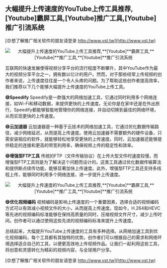 ## **大幅提升上传速度的YouTube上传工具推荐,**[Youtube]**霸屏工具,**[Youtube]**推广工具,**[Youtube]**推广引流系统**

[😍想了解推广相关软件的朋友请登录 http://www.vst.tw](http://www.vst.tw)

 <center><img src="https://vst.tw/MP4/tuiguang/png/0.png" alt="大幅提升上传速度的YouTube上传工具推荐,**[Youtube]**霸屏工具,**[Youtube]**推广工具,**[Youtube]**推广引流系统"></center>

互联网的快速发展使得视频分享平台的流行程度不断攀升，其中YouTube作为最大的视频分享平台之一，拥有数以亿计的用户。然而，对于那些经常上传视频的创作者来说，上传速度往往是一个令人头疼的问题。为了帮助这些创作者提高效率，我们推荐以下几个能够大幅提升上传速度的YouTube上传工具。

**😄Speedify**
Speedify是一款强大的网络加速工具，它通过同时利用多个网络连接，如Wi-Fi和移动数据，来提供更快的上传速度。无论你是在家中还是在外出旅行，Speedify都能够智能地管理你的网络连接，并自动切换到最佳的网络环境，从而实现更快的上传速度。

**😄云加速器**
云加速器是一种基于云技术的网络加速工具，它通过优化数据传输路径，减少网络延迟，从而提高上传速度。使用云加速器不需要额外的硬件设备，只需安装相应的软件，就能够轻松地享受更快的上传速度。同时，云加速器还能够提供稳定的连接和更高的带宽利用率，确保视频上传的稳定性和效率。

**😄增强型FTP工具**
传统的FTP（文件传输协议）在上传大型文件时速度较慢，而增强型FTP工具则是为了解决这个问题而设计的。这类工具通过优化数据传输算法和提供断点续传功能，能够显著加快上传速度。此外，增强型FTP工具还支持多线程上传，能够同时利用多个网络连接，进一步提升上传速度。

 <center><img src="https://vst.tw/MP4/tuiguang/png/6.png" alt="大幅提升上传速度的YouTube上传工具推荐,**[Youtube]**霸屏工具,**[Youtube]**推广工具,**[Youtube]**推广引流系统"></center>

**😄优化视频编码**
视频编码是影响上传速度的一个重要因素，选择合适的视频编码方式可以有效减小视频文件的大小，从而提高上传速度。现如今，H.264和HEVC等先进的视频编码标准能够在保持高质量的同时，压缩视频文件尺寸，减少上传时间。创作者可以通过使用这些先进的视频编码标准来提升上传速度。

总结起来，大幅提升YouTube上传速度的工具有多种选择。从网络加速工具到优化视频编码，每个工具都有其独特的优势。创作者们可以根据自己的需求和网络环境选择适合自己的工具，以便更高效地上传视频作品。让我们一起利用这些工具，将创意和灵感转化为精彩的视频内容，与全球用户分享。

[😍想了解推广相关软件的朋友请登录 http://www.vst.tw](http://www.vst.tw)



